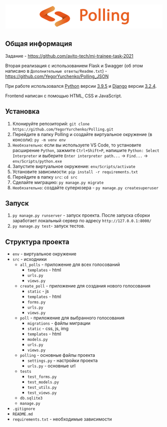 # ![Pooling](project-logo.png)

## Общая информация

Задание - https://github.com/avito-tech/mi-trainee-task-2021

Вторая реализация с использованием Flask и Swagger (об этом написано в `Дополнительные ответы/Readme.txt`) - https://github.com/YegorYurchenko/Polling_JSON

При работе использовался [Python](https://www.python.org/) версии [3.9.5](https://www.python.org/downloads/release/python-395/) и [Django](https://www.djangoproject.com/) версии [3.2.4](https://docs.djangoproject.com/en/3.2/releases/3.2.4/).

Frontend написан с помощью HTML, CSS и JavaScript.

## Установка

1. Клонируйте репозиторий: `git clone https://github.com/YegorYurchenko/Polling.git`
1. Перейдите в папку Polling и создайте виртуальное окружение (в консоли): `py -m venv env`
1.  `Необязательно`: если вы используете VS Code, то установите расширение `Python`, зажмите `Ctrl+Shift+P`, напишите `Python: Select Interpreter` и выберите `Enter interpreter path...` -> `Find...` -> `env/Scripts/python.exe`
1. Запустите виртуальное окружение: `env/Scripts/activate`
1. Установите зависимости: `pip install -r requirements.txt`
1. Перейдите в папку `src`: `cd src`
1. Сделайте миграцию: `py manage.py migrate`
1. `Необязательно`: создайте суперюзера - `py manage.py createsuperuser`

## Запуск

1. `py manage.py runserver` - запуск проекта. После запуска сборки заработает локальный сервер по адресу `http://127.0.0.1:8000/`
1. `py manage.py test`- запуск тестов.

## Структура проекта

* `env` - виртуальное окружение
* `src` - исходники
    * `all_polls` - приложение для всех голосований
        * `templates` - html
        * `urls.py`
        * `views.py`
    * `create_poll` - приложение для создания нового голосования
        * `static` - js
        * `templates` - html
        * `forms.py`
        * `urls.py`
        * `views.py`
    * `poll` - приложение для выбранного голосования
        * `migrations` - файлы миграции
        * `static` - css, js, img
        * `templates` - html
        * `models.py`
        * `urls.py`
        * `views.py`
    * `polling` - основные файлы проекта
        * `settings.py` - настройки проекта
        * `urls.py` - основные url
    * `tests`
        * `test_forms.py`
        * `test_models.py`
        * `test_utils.py`
        * `test_views.py`
    * `db.sqlite3`
    * `manage.py`
* `.gitignore`
* `README.md`
* `requirements.txt` - необходимые зависимости
